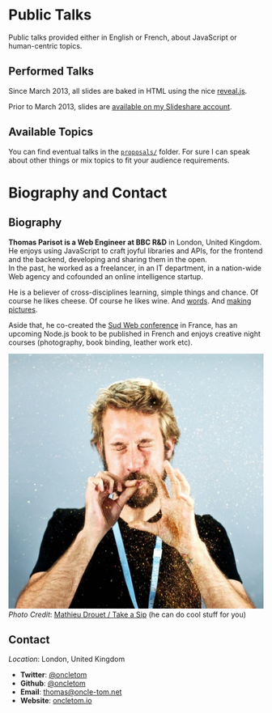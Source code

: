 # Public Talks

Public talks provided either in English or French, about JavaScript or human-centric topics.

## Performed Talks

Since March 2013, all slides are baked in HTML using the nice [reveal.js](https://github.com/hakimel/reveal.js/).

Prior to March 2013, slides are [available on my Slideshare account](http://www.slideshare.net/oncletom/presentations).

## Available Topics

You can find eventual talks in the [`proposals/`](proposals) folder. For sure I can speak about other things or mix topics to fit your audience requirements.

# Biography and Contact

## Biography

**Thomas Parisot is a Web Engineer at BBC R&D** in London, United Kingdom. He enjoys using JavaScript to craft joyful libraries and APIs, for the frontend and the backend, developing  and sharing them in the open.  
In the past, he worked as a freelancer, in an IT department, in a nation-wide Web agency and cofounded an online intelligence startup.

He is a believer of cross-disciplines learning, simple things and chance. Of course he likes cheese. Of course he likes wine. And [words](https://oncletom.io). And [making pictures](https://oncletom.io/photos/).

Aside that, he co-created the [Sud Web conference](http://sudweb.fr) in France, has an upcoming Node.js book to be published in French and enjoys creative night courses (photography, book binding, leather work etc).

![](thomas-parisot.jpg)  
*Photo Credit*: [Mathieu Drouet / Take a Sip](http://www.takeasip.net/) (he can do cool stuff for you)

## Contact

*Location*: London, United Kingdom

* **Twitter**: [@oncletom](https://twitter.com/oncletom)
* **Github**: [@oncletom](https://github.com/oncletom)
* **Email**: [thomas@oncle-tom.net](mailto:thomas@oncle-tom.net)
* **Website**: [oncletom.io](https://oncletom.io)
